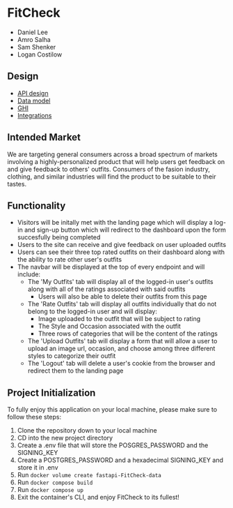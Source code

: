 # FitCheck

- Daniel Lee
- Amro Salha
- Sam Shenker
- Logan Costilow

## Design

- [API design](docs/apis.md)
- [Data model](docs/data-model.md)
- [GHI](docs/ghi.md)
- [Integrations](docs/integrations.md)

## Intended Market

We are targeting general consumers across a broad spectrum of markets involving a highly-personalized product that will help users get feedback on and give feedback to others' outfits. Consumers of the fasion industry, clothing, and similar industries will find the product to be suitable to their tastes.

## Functionality

- Visitors will be initally met with the landing page which will display a log-in and sign-up button which will redirect to the dashboard upon the form succesfully being completed
- Users to the site can receive and give feedback on user uploaded outfits
- Users can see their three top rated outfits on their dashboard along with the ability to rate other user's outfits
- The navbar will be displayed at the top of every endpoint and will include:
    - The 'My Outfits' tab will display all of the logged-in user's outfits along with all of the ratings associated with said outfits
        - Users will also be able to delete their outfits from this page
    - The 'Rate Outfits' tab will display all outfits individually that do not belong to the logged-in user and will display:
        - Image uploaded to the outfit that will be subject to rating
        - The Style and Occasion associated with the outfit
        - Three rows of categories that will be the content of the ratings
    - The 'Upload Outfits' tab will display a form that will allow a user to upload an image url, occasion, and choose among three different styles to categorize their outfit
    - The 'Logout' tab will delete a user's cookie from the browser and redirect them to the landing page

## Project Initialization

To fully enjoy this application on your local machine, please make sure to follow these steps:

1. Clone the repository down to your local machine
2. CD into the new project directory
3. Create a .env file that will store the POSGRES_PASSWORD and the SIGNING_KEY
4. Create a POSTGRES_PASSWORD and a hexadecimal SIGNING_KEY and store it in .env
5. Run `docker volume create fastapi-FitCheck-data`
6. Run `docker compose build`
7. Run `docker compose up`
8. Exit the container's CLI, and enjoy FitCheck to its fullest!
